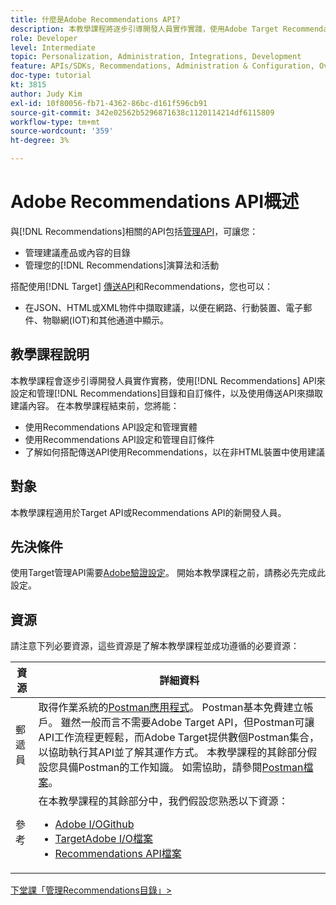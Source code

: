 ```yaml
---
title: 什麼是Adobe Recommendations API?
description: 本教學課程將逐步引導開發人員實作實踐，使用Adobe Target Recommendations API來設定和管理Recommendations目錄和自訂條件，以及使用傳送API來擷取建議內容。
role: Developer
level: Intermediate
topic: Personalization, Administration, Integrations, Development
feature: APIs/SDKs, Recommendations, Administration & Configuration, Overview
doc-type: tutorial
kt: 3815
author: Judy Kim
exl-id: 10f80056-fb71-4362-86bc-d161f596cb91
source-git-commit: 342e02562b5296871638c1120114214df6115809
workflow-type: tm+mt
source-wordcount: '359'
ht-degree: 3%

---
```


# Adobe Recommendations API概述

與[!DNL Recommendations]相關的API包括[管理API](https://experienceleague.adobe.com/docs/target/using/apis/api-overview.html?lang=en)，可讓您：

* 管理建議產品或內容的目錄
* 管理您的[!DNL Recommendations]演算法和活動

搭配使用[!DNL Target] [傳送API](https://experienceleague.adobe.com/docs/target/using/apis/api-overview.html?lang=en)和Recommendations，您也可以：

* 在JSON、HTML或XML物件中擷取建議，以便在網路、行動裝置、電子郵件、物聯網(IOT)和其他通道中顯示。

## 教學課程說明

本教學課程會逐步引導開發人員實作實務，使用[!DNL Recommendations] API來設定和管理[!DNL Recommendations]目錄和自訂條件，以及使用傳送API來擷取建議內容。 在本教學課程結束前，您將能：

* 使用Recommendations API設定和管理實體
* 使用Recommendations API設定和管理自訂條件
* 了解如何搭配傳送API使用Recommendations，以在非HTML裝置中使用建議

## 對象

本教學課程適用於Target API或Recommendations API的新開發人員。

## 先決條件

使用Target管理API需要[Adobe驗證設定](../apis/configure-io-target-integration.md)。 開始本教學課程之前，請務必先完成此設定。

## 資源

請注意下列必要資源，這些資源是了解本教學課程並成功遵循的必要資源：

| 資源 | 詳細資料 |
| --- | --- |
| 郵遞員 | 取得作業系統的[Postman應用程式](https://www.postman.com/downloads/)。 Postman基本免費建立帳戶。 雖然一般而言不需要Adobe Target API，但Postman可讓API工作流程更輕鬆，而Adobe Target提供數個Postman集合，以協助執行其API並了解其運作方式。 本教學課程的其餘部分假設您具備Postman的工作知識。 如需協助，請參閱[Postman檔案](https://learning.getpostman.com/)。 |
| 參考 | 在本教學課程的其餘部分中，我們假設您熟悉以下資源：<UL><li>[Adobe I/OGithub](https://github.com/adobeio)</li><li>[TargetAdobe I/O檔案](https://developers.adobetarget.com/api/#introduction)</li><li>[Recommendations API檔案](https://developers.adobetarget.com/api/recommendations/)</li></ul> |

[下堂課「管理Recommendations目錄」>](manage-catalog.md)
